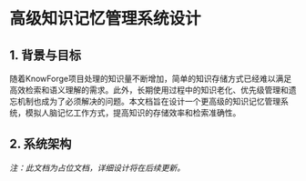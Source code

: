 # 高级知识记忆管理系统设计

## 1. 背景与目标

随着KnowForge项目处理的知识量不断增加，简单的知识存储方式已经难以满足高效检索和语义理解的需求。此外，长期使用过程中的知识老化、优先级管理和遗忘机制也成为了必须解决的问题。本文档旨在设计一个更高级的知识记忆管理系统，模拟人脑记忆工作方式，提高知识的存储效率和检索准确性。

## 2. 系统架构

*注：此文档为占位文档，详细设计将在后续更新。*
